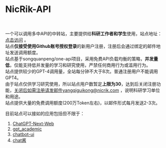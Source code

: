 # NicRik-API 
<br/>

一个可以调用多中API的中转站，主要提供给**科研工作者和学生**使用，站点地址：<a href="https://api.nicrik.com" target="_blank">点击访问</a> 。<br/>
站点**仅接受使用Github账号授权登录**的新用户注册，注册后会通过绑定的邮件地址发送调用额度。<br>
站点基于songquanpeng/one-api项目，采用免费API负载均衡的策略，**并发量低**，仅能支持低并发量的学习和研究使用，严禁任何商用行为或滥用行为。<br/>
站点提供较少的GPT-4调用量，全站每分钟不大于8次。普通注册用户不能调用GPT4。<br/>
由于站点仅供学习研究使用，所以站点用户数暂定**上限为30**，达到后关闭注册功能，关闭后如需注册请发邮件yangqiguikong@nicrik.com ，说明科研学习单位和用途。<br/>
站点提供大量的免费调用额度(200万Token左右)，以邮件形式每月发送2-3次。<br/>

目前站点可以接如的应用包括但不限于：<br/>
1. [ChatGPT-Next-Web](https://github.com/Yidadaa/ChatGPT-Next-Web)
2. [gpt_academic](https://github.com/binary-husky/gpt_academic)
3. [chatbot-ui](https://github.com/mckaywrigley/chatbot-ui)
4. [chat酱](https://github.com/easychen/chatchan-dist)